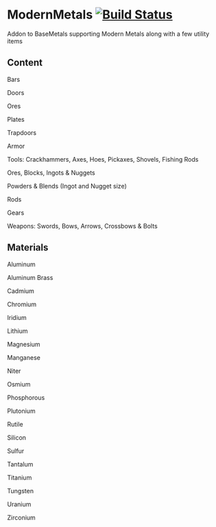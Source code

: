 # ModernMetals [![Build Status](https://travis-ci.org/jriwanek/ModernMetals.svg?branch=master)](https://travis-ci.org/jriwanek/ModernMetals)
Addon to BaseMetals supporting Modern Metals along with a few utility items

Content
-------
Bars

Doors

Ores

Plates

Trapdoors

Armor

Tools: Crackhammers, Axes, Hoes, Pickaxes, Shovels, Fishing Rods

Ores, Blocks, Ingots & Nuggets

Powders & Blends (Ingot and Nugget size)

Rods

Gears

Weapons: Swords, Bows, Arrows, Crossbows & Bolts

Materials
---------
Aluminum

Aluminum Brass

Cadmium

Chromium

Iridium

Lithium

Magnesium

Manganese

Niter

Osmium

Phosphorous

Plutonium

Rutile

Silicon

Sulfur

Tantalum

Titanium

Tungsten

Uranium

Zirconium
